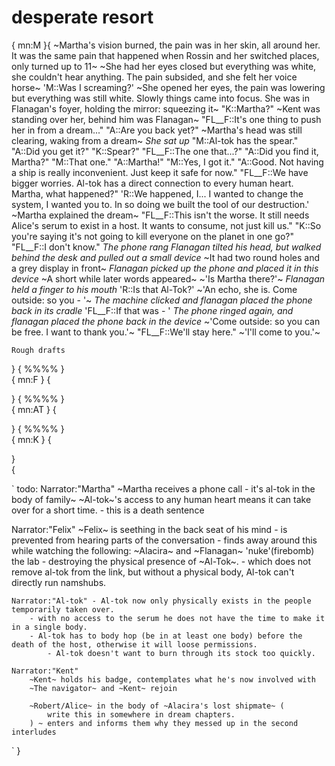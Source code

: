 # desperate resort

{
mn:M
}{
~Martha's vision burned, the pain was in her skin, all around her.
It was the same pain that happened when Rossin and her switched places, only turned up to 11~
~She had her eyes closed but everything was white, she couldn't hear anything. 
The pain subsided, and she felt her voice horse~
'M::Was I screaming?'
~She opened her eyes, the pain was lowering but everything was still white.
Slowly things came into focus.
She was in Flanagan's foyer, holding the mirror: squeezing it~
"K::Martha?"
~Kent was standing over her, behind him was Flanagan~
"FL__F::It's one thing to push her in from a dream..."
"A::Are you back yet?"
~Martha's head was still clearing, waking from a dream~
*She sat up*
"M::Al-tok has the spear."
"A::Did you get it?"
"K::Spear?"
"FL__F::The one that...?"
"A::Did you find it, Martha?"
"M::That one."
"A::Martha!"
"M::Yes, I got it."
"A::Good. 
Not having a ship is really inconvenient.
Just keep it safe for now."
"FL__F::We have bigger worries.
Al-tok has a direct connection to every human heart.
Martha, what happened?"
'R::We happened, I...
I wanted to change the system, I wanted you to.
In so doing we built the tool of our destruction.'
~Martha explained the dream~
"FL__F::This isn't the worse.
It still needs Alice's serum to exist in a host.
It wants to consume, not just kill us."
"K::So you're saying it's not going to kill everyone on the planet in one go?"
"FL__F::I don't know."
*The phone rang*
*Flanagan tilted his head, but walked behind the desk and pulled out a small device*
~It had two round holes and a grey display in front~
*Flanagan picked up the phone and placed it in this device*
~A short while later words appeared~
~'Is Martha there?'~
*Flanagan held a finger to his mouth*
'R::Is that Al-Tok?'
~'An echo, she is.
Come outside: so you - '~
*The machine clicked and flanagan placed the phone back in its cradle*
'FL__F::If that was - '
*The phone ringed again, and flanagan placed the phone back in the device*
~'Come outside: so you can be free.
I want to thank you.'~
"FL__F::We'll stay here."
~'I'll come to you.'~

`
Rough drafts
`

}
{
%%%%
}    
{
mn:F
}
{

}
{
%%%%
}    
{
mn:AT
}
{

}
{
%%%%
}    
{
mn:K
}
{

}    
{
    
`
todo:
     Narrator:"Martha"
    ~Martha receives a phone call - it's al-tok in the body of family~
    ~Al-tok~'s access to any human heart means it can take over for a short time.
      - this is a death sentence

  Narrator:"Felix"
    ~Felix~ is seething in the back seat of his mind
        - is prevented from hearing parts of the conversation
        - finds away around this while watching the following:
    ~Alacira~ and ~Flanagan~ 'nuke'(firebomb) the lab - destroying the physical presence of ~Al-Tok~.
        - which does not remove al-tok from the link, but without a physical body, Al-tok can't directly run namshubs.
        
        
    Narrator:"Al-tok" - Al-tok now only physically exists in the people temporarily taken over.
        - with no access to the serum he does not have the time to make it in a single body.
        - Al-tok has to body hop (be in at least one body) before the death of the host, otherwise it will loose permissions.
            - Al-tok doesn't want to burn through its stock too quickly.

    Narrator:"Kent"
        ~Kent~ holds his badge, contemplates what he's now involved with
        ~The navigator~ and ~Kent~ rejoin

        ~Robert/Alice~ in the body of ~Alacira's lost shipmate~ (
            write this in somewhere in dream chapters.
        ) ~ enters and informs them why they messed up in the second interludes

`
}
